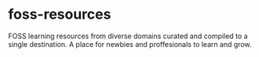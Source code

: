 # foss-resources
FOSS learning resources from diverse domains curated and compiled to a single destination. A place for newbies and proffesionals to learn and grow.